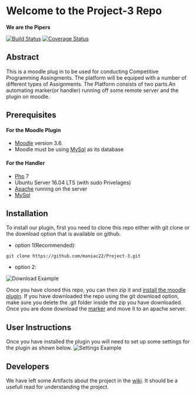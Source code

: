 # Welcome to the Project-3 Repo
**We are the Pipers**

[![Build Status](https://travis-ci.org/maniac22/Project-3.svg?branch=sprint3_dev)](https://travis-ci.org/maniac22/Project-3)
[![Coverage Status](https://coveralls.io/repos/github/maniac22/Project-3/badge.svg?branch=sprint3_dev)](https://coveralls.io/github/maniac22/Project-3?branch=sprint3_dev)

##  Abstract
This is a moodle plug in to be used for conducting Competitive Programming Assingments. The platform will be equiped with a number of different types of Assignments. The Platform consists of two parts.An automating marker(or handler) running off some remote server and the plugin on moodle.

## Prerequisites
#### For the Moodle Plugin
* [Moodle](https://docs.moodle.org/36/en/Installing_Moodle) version 3.6.
* Moodle must be using [MySql](https://tutorials.ubuntu.com/tutorial/install-and-configure-apache#0) as its database
#### For the Handler
* [Php](https://www.php.net/manual/en/install.php) 7
* Ubuntu Server 16.04 LTS (with sudo Privelages)
* [Apache](https://tutorials.ubuntu.com/tutorial/install-and-configure-apache#0) running on the server
* [MySql](https://tutorials.ubuntu.com/tutorial/install-and-configure-apache#0)

## Installation
To install our plugin, first you need to clone this repo either with git clone or the download option that is available on github.

* option 1(Recommended):
```
git clone https://github.com/maniac22/Project-3.git
```
* option 2:

![Download Example](https://github.com/maniac22/Project-3/blob/master/artifacts/img/example1.png)

Once you have cloned this repo, you can then zip it and [install the moodle plugin](https://docs.moodle.org/36/en/Installing_plugins). If you have downloaded the repo using the git download option, make sure you delete the .git folder inside the zip you have downloaded. Once you are done download the [marker](https://github.com/maniac22/PiedMarker2) and move it to an apache server.

## User Instructions
Once you have installed the plugin you will need to set up some settings for the plugin as shown below.
![Settings Example](https://github.com/maniac22/Project-3/blob/master/artifacts/img/example2.png)


## Developers
We have left some Artifacts about the project in the [wiki](https://github.com/kat-lego/Project-3/wiki). It should be a usefull read for understanding the project.
